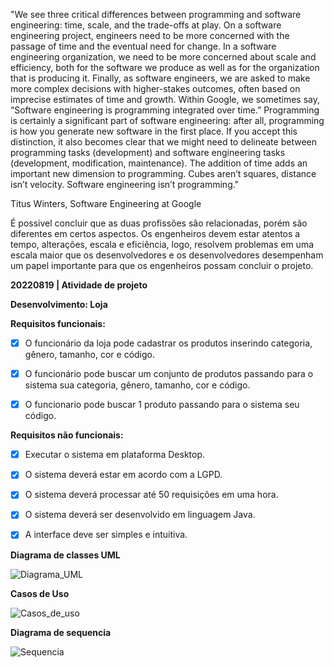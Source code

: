 "We see three critical differences between programming and software engineering: time, scale, and the trade-offs at play. On a software engineering project, engineers need to be more concerned with the passage of time and the eventual need for change. In a software engineering organization, we need to be more concerned about scale and efficiency, both for the software we produce as well as for the organization that is producing it. Finally, as software engineers, we are asked to make more complex decisions with higher-stakes outcomes, often based on imprecise estimates of time and growth. Within Google, we sometimes say, “Software engineering is programming integrated over time.” Programming is certainly a significant part of software engineering: after all, programming is how you generate new software in the first place. If you accept this distinction, it also becomes clear that we might need to delineate between programming tasks (development) and software engineering tasks (development, modification, maintenance). The addition of time adds an important new dimension to programming. Cubes aren’t squares, distance isn’t velocity. Software engineering isn’t programming."

Titus Winters, Software Engineering at Google

É possivel concluir que as duas profissões são relacionadas, porém são diferentes em certos aspectos. Os engenheiros devem estar atentos a tempo, alterações, escala e eficiência, logo, resolvem problemas em uma escala maior que os desenvolvedores e os desenvolvedores desempenham um papel importante para que os engenheiros possam concluir o projeto.


**20220819 | Atividade de projeto**

**Desenvolvimento: Loja**

**Requisitos funcionais:**

- [x] O funcionário da loja pode cadastrar os produtos inserindo categoria, gênero, tamanho, cor e código.

- [x] O funcionário pode buscar um conjunto de produtos passando para o sistema sua categoria, gênero, tamanho, cor e código.

- [x] O funcionario pode buscar 1 produto passando para o sistema seu código.


**Requisitos não funcionais:**

- [x] Executar o sistema em plataforma Desktop.

- [x] O sistema deverá estar em acordo com a LGPD.

- [x] O sistema deverá processar até 50 requisições em uma hora.

- [x] O sistema deverá ser desenvolvido em linguagem Java.

- [x] A interface deve ser simples e intuitiva.

**Diagrama de classes UML**

![Diagrama_UML](https://user-images.githubusercontent.com/102201672/192649491-75b5ccab-535b-4b36-b4f2-49cad56b7150.jpg)


**Casos de Uso**

![Casos_de_uso](https://user-images.githubusercontent.com/102201672/192649458-65cda443-a270-4fd0-b3e4-a87f13b6ccaa.jpg)


**Diagrama de sequencia**

![Sequencia](https://user-images.githubusercontent.com/102201672/192649447-f57bc2b4-c191-4e6a-a6ba-d4549f665713.jpg)



